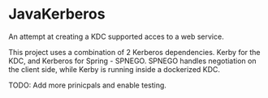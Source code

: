 # JavaKerberos
An attempt at creating a KDC supported acces to a web service.

This project uses a combination of 2 Kerberos dependencies. Kerby for the KDC, and Kerberos for Spring - SPNEGO. SPNEGO handles negotiation on the client side, while Kerby is running inside a dockerized KDC. 

TODO: Add more prinicpals and enable testing.

